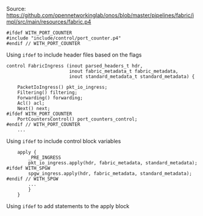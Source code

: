 Source: https://github.com/opennetworkinglab/onos/blob/master/pipelines/fabric/impl/src/main/resources/fabric.p4
```
#ifdef WITH_PORT_COUNTER
#include "include/control/port_counter.p4"
#endif // WITH_PORT_COUNTER
```
Using `ifdef` to include header files based on the flags
<br>

```
control FabricIngress (inout parsed_headers_t hdr,
                       inout fabric_metadata_t fabric_metadata,
                       inout standard_metadata_t standard_metadata) {

    PacketIoIngress() pkt_io_ingress;
    Filtering() filtering;
    Forwarding() forwarding;
    Acl() acl;
    Next() next;
#ifdef WITH_PORT_COUNTER
    PortCountersControl() port_counters_control;
#endif // WITH_PORT_COUNTER
    ...
```
Using `ifdef` to include control block variables
<br>

```
    apply {
        _PRE_INGRESS
        pkt_io_ingress.apply(hdr, fabric_metadata, standard_metadata);
#ifdef WITH_SPGW
        spgw_ingress.apply(hdr, fabric_metadata, standard_metadata);
#endif // WITH_SPGW
        ...
        }
    }
```
Using `ifdef` to add statements to the apply block
<br>